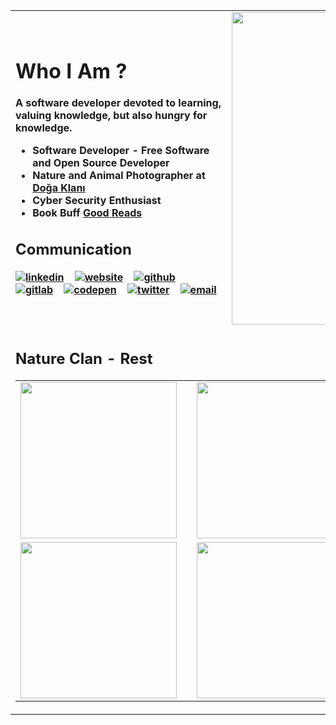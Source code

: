 <table>
  <tr>
    <td>
      <h1> Who I Am ? </h1>
      <b>A software developer devoted to learning, valuing knowledge, but also hungry for knowledge.<b>
      <ul>
        <li>Software Developer - Free Software and Open Source Developer</li>
        <li>Nature and Animal Photographer at <a href="https://instagram.com/dogaklani" alt="Doğa Klanı">Doğa Klanı </a></li>
        <li>Cyber Security Enthusiast</li>
        <li>Book Buff <a href="https://goodreads.com/mustafadalga" alt="Good Reads">Good Reads</a></li>
      </ul>  
     <h2> Communication </h2>
        <p float="left">
  
  [![linkedin](https://user-images.githubusercontent.com/25087769/87172072-530a5080-c2dc-11ea-8e2c-8ee4dbf3394b.png)](https://www.linkedin.com/in/mustafadalga) &nbsp;&nbsp;
  [![website](https://user-images.githubusercontent.com/25087769/87173861-0aa06200-c2df-11ea-9614-da65c9c73692.png)](https://apierson.com) &nbsp;&nbsp;
  [![github](https://user-images.githubusercontent.com/25087769/87176037-2c4f1880-c2e2-11ea-8a13-41c90b711b9f.png)](http://mustafadalga.github.io) &nbsp;&nbsp;
  [![gitlab](https://user-images.githubusercontent.com/25087769/87174063-54894800-c2df-11ea-9620-b2fbf36c3e34.png)](https://gitlab.com/mustafadalga) &nbsp;&nbsp;
  [![codepen](https://user-images.githubusercontent.com/25087769/87174133-6cf96280-c2df-11ea-9134-09bacdfb3464.png)](https://codepen.io/mustafadalga) &nbsp;&nbsp;
  [![twitter](https://user-images.githubusercontent.com/25087769/87172407-de83e180-c2dc-11ea-9479-a894758266c3.png)](https://www.twitter.com/mustafadalgaa) &nbsp;&nbsp;
  [![email](https://user-images.githubusercontent.com/25087769/87174308-a4680f00-c2df-11ea-90b0-5fa1fa76d2f1.png)](mailto:mustafadalgaa@gmail.com)
 
</p>
      </td>   
     <td>
      <img src="https://user-images.githubusercontent.com/25087769/87176682-1f7ef480-c2e3-11ea-9b1d-076f2c8568b2.jpg" width="500">
     </td>
   </tr>
   <tr>
   <td colspan="2">
          <h2> Nature Clan - Rest </h2>
     <table>
  <tr>
    <td>
      <img src="https://user-images.githubusercontent.com/25087769/87180370-1bee6c00-c2e9-11ea-9383-dccc349b79e1.jpg" width="250"/>
     </td>
    <td>
    <td >
      <img src="https://user-images.githubusercontent.com/25087769/87180371-1bee6c00-c2e9-11ea-8b15-6c4fd7d9af72.jpg"  height="250"/>
     </td>
    <td>
    <td >
      <img src="https://user-images.githubusercontent.com/25087769/87180373-1d1f9900-c2e9-11ea-89bc-d0f4445dfa14.jpg" width="250"/>
     </td>
    <td>      
   </tr>
  <tr>
    <td align="center">
      <img src="https://user-images.githubusercontent.com/25087769/87180378-1db82f80-c2e9-11ea-937a-578b0006f5da.jpg" height="250"/>
     </td>
    <td>
    <td align="center">
      <img src="https://user-images.githubusercontent.com/25087769/87180362-198c1200-c2e9-11ea-818b-7847dd427f12.jpg"  height="250"/>
     </td>
    <td>
    <td align="center">
      <img src="https://user-images.githubusercontent.com/25087769/87180365-1abd3f00-c2e9-11ea-9718-a75affd0bbbc.jpg"  height="250"/>
     </td>
    <td>      
   </tr>  
</table>
  </td>
  </td>
</table>
